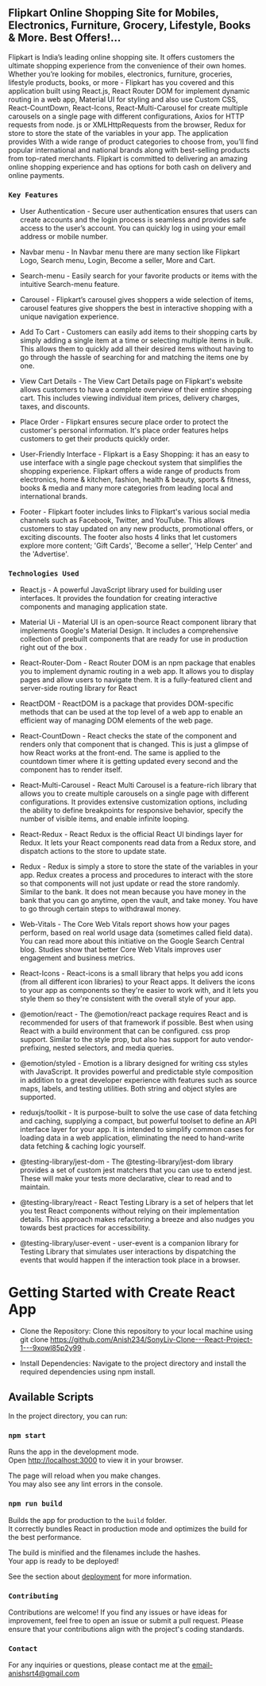 ## Flipkart Online Shopping Site for Mobiles, Electronics, Furniture, Grocery, Lifestyle, Books & More. Best Offers!...
Flipkart is India’s leading online shopping site. It offers customers the ultimate shopping experience from the convenience of their own homes. Whether you’re looking for mobiles, electronics, furniture, groceries, lifestyle products, books, or more - Flipkart has you covered and this application built using React.js, React Router DOM for implement dynamic routing in a web app, Material UI for styling and also use Custom CSS, React-CountDown, React-Icons, React-Multi-Carousel for create multiple carousels on a single page with different configurations, Axios for HTTP requests from node. js or XMLHttpRequests from the browser, Redux for store to store the state of the variables in your app. The application provides With a wide range of product categories to choose from, you’ll find popular international and national brands along with best-selling products from top-rated merchants. Flipkart is committed to delivering an amazing online shopping experience and has options for both cash on delivery and online payments.


### `Key Features`

* User Authentication - Secure user authentication ensures that users can create accounts and the login process is seamless and provides safe access to the user’s account. You can quickly log in using your email address or mobile number.

* Navbar menu - In Navbar menu there are many section like Flipkart Logo, Search menu, Login, Become a seller, More and Cart.

* Search-menu - Easily search for your favorite products or items with the intuitive Search-menu feature.

* Carousel - Flipkart’s carousel gives shoppers a wide selection of items, carousel features give shoppers the best in interactive shopping with a unique navigation experience.

* Add To Cart - Customers can easily add items to their shopping carts by simply adding a single item at a time or selecting multiple items in bulk. This allows them to quickly add all their desired items without having to go through the hassle of searching for and matching the items one by one.

* View Cart Details - The View Cart Details page on Flipkart's website allows customers to have a complete overview of their entire shopping cart. This includes viewing individual item prices, delivery charges, taxes, and discounts.

* Place Order - Flipkart ensures secure place order to protect the customer's personal  information. It's place order features helps customers to get their products quickly order.

* User-Friendly Interface - Flipkart is a Easy Shopping: it has an easy to use interface with a single page checkout system that simplifies the shopping experience. Flipkart offers a wide range of products from electronics, home & kitchen, fashion, health & beauty, sports & fitness, books & media and many more categories from leading local and international brands.

* Footer - Flipkart footer includes links to Flipkart's various social media channels such as Facebook, Twitter, and YouTube. This allows customers to stay updated on any new products, promotional offers, or exciting discounts. The footer also hosts 4 links that let customers explore more content; 'Gift Cards', 'Become a seller', 'Help Center' and the 'Advertise'.


### `Technologies Used`
* React.js - A powerful JavaScript library used for building user interfaces. It provides the foundation for creating interactive components and managing application state.

* Material Ui - Material UI is an open-source React component library that implements Google's Material Design. It includes a comprehensive collection of prebuilt components that are ready for use in production right out of the box .

* React-Router-Dom - React Router DOM is an npm package that enables you to implement dynamic routing in a web app. It allows you to display pages and allow users to navigate them. It is a fully-featured client and server-side routing library for React

* ReactDOM - ReactDOM is a package that provides DOM-specific methods that can be used at the top level of a web app to enable an efficient way of managing DOM elements of the web page.

* React-CountDown - React checks the state of the component and renders only that component that is changed. This is just a glimpse of how React works at the front-end. The same is applied to the countdown timer where it is getting updated every second and the component has to render itself.

* React-Multi-Carousel - React Multi Carousel is a feature-rich library that allows you to create multiple carousels on a single page with different configurations. It provides extensive customization options, including the ability to define breakpoints for responsive behavior, specify the number of visible items, and enable infinite looping.

* React-Redux - React Redux is the official React UI bindings layer for Redux. It lets your React components read data from a Redux store, and dispatch actions to the store to update state.

* Redux - Redux is simply a store to store the state of the variables in your app. Redux creates a process and procedures to interact with the store so that components will not just update or read the store randomly. Similar to the bank. It does not mean because you have money in the bank that you can go anytime, open the vault, and take money. You have to go through certain steps to withdrawal money.

* Web-Vitals - The Core Web Vitals report shows how your pages perform, based on real world usage data (sometimes called field data). You can read more about this initiative on the Google Search Central blog. Studies show that better Core Web Vitals improves user engagement and business metrics.

* React-Icons - React-icons is a small library that helps you add icons (from all different icon libraries) to your React apps. It delivers the icons to your app as components so they're easier to work with, and it lets you style them so they're consistent with the overall style of your app.

* @emotion/react - The @emotion/react package requires React and is recommended for users of that framework if possible. Best when using React with a build environment that can be configured. css prop support. Similar to the style prop, but also has support for auto vendor-prefixing, nested selectors, and media queries.

* @emotion/styled - Emotion is a library designed for writing css styles with JavaScript. It provides powerful and predictable style composition in addition to a great developer experience with features such as source maps, labels, and testing utilities. Both string and object styles are supported.

* reduxjs/toolkit - It is purpose-built to solve the use case of data fetching and caching, supplying a compact, but powerful toolset to define an API interface layer for your app. It is intended to simplify common cases for loading data in a web application, eliminating the need to hand-write data fetching & caching logic yourself.

* @testing-library/jest-dom - The @testing-library/jest-dom library provides a set of custom jest matchers that you can use to extend jest. These will make your tests more declarative, clear to read and to maintain.

* @testing-library/react - React Testing Library is a set of helpers that let you test React components without relying on their implementation details. This approach makes refactoring a breeze and also nudges you towards best practices for accessibility.

* @testing-library/user-event - user-event is a companion library for Testing Library that simulates user interactions by dispatching the events that would happen if the interaction took place in a browser.


# Getting Started with Create React App
* Clone the Repository: Clone this repository to your local machine using git clone https://github.com/Anish234/SonyLiv-Clone---React-Project-1---9xowl85p2y99 .

* Install Dependencies: Navigate to the project directory and install the required dependencies using npm install.


## Available Scripts
In the project directory, you can run:


### `npm start`
Runs the app in the development mode.\
Open [http://localhost:3000](http://localhost:3000) to view it in your browser.

The page will reload when you make changes.\
You may also see any lint errors in the console.


### `npm run build`
Builds the app for production to the `build` folder.\
It correctly bundles React in production mode and optimizes the build for the best performance.

The build is minified and the filenames include the hashes.\
Your app is ready to be deployed!

See the section about [deployment](https://facebook.github.io/create-react-app/docs/deployment) for more information.


### `Contributing`
Contributions are welcome! If you find any issues or have ideas for improvement, feel free to open an issue or submit a pull request. Please ensure that your contributions align with the project's coding standards.


### `Contact`
For any inquiries or questions, please contact me at the email-anishsrt4@gmail.com